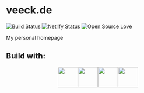 # veeck.de

[![Build Status](https://github.com/rejas/veeck.de/actions/workflows/test.yml/badge.svg)](https://github.com/rejas/veeck.de/actions)
[![Netlify Status](https://api.netlify.com/api/v1/badges/9e1a3cf4-6902-4ecc-a67e-57dd831d3090/deploy-status)](https://app.netlify.com/sites/veeck/deploys)
[![Open Source Love](https://badges.frapsoft.com/os/v1/open-source.png?v=103)](https://github.com/ellerbrock/open-source-badges/)

My personal homepage

## Build with:

<div align="center"><img width="55" src="https://raw.githubusercontent.com/gilbarbara/logos/master/logos/gatsby.svg"/><img width="55" src="https://raw.githubusercontent.com/gilbarbara/logos/master/logos/material-ui.svg"/><img width="55" src="https://raw.githubusercontent.com/gilbarbara/logos/master/logos/prettier.svg"/><img width="55" src="https://raw.githubusercontent.com/gilbarbara/logos/master/logos/react.svg"/></div>
